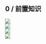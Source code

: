 ## 0 / 前置知识

![](https://ipic.luogu.com.cn/docs/sol1.jpg)  
![](https://ipic.luogu.com.cn/docs/sol2.jpg)  
![](https://ipic.luogu.com.cn/docs/sol3.jpg)  
![](https://ipic.luogu.com.cn/docs/sol4.jpg)